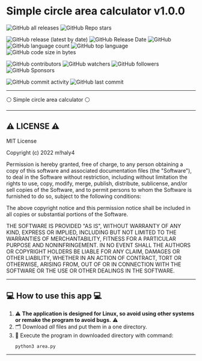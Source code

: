# Simple circle area calculator v1.0.0

![GitHub all releases](https://img.shields.io/github/downloads/git-user-cpp/area_of_the_circle/total?color=00FF00&logo=github&logoColor=00FF00&style=plastic)
![GitHub Repo stars](https://img.shields.io/github/stars/git-user-cpp/area_of_the_circle?color=FFFF00&logo=github&logoColor=FFFF00&style=plastic)

![GitHub release (latest by date)](https://img.shields.io/github/v/release/git-user-cpp/area_of_the_circle?color=ff0000&logo=github&logoColor=ff0000&style=plastic)
![GitHub Release Date](https://img.shields.io/github/release-date/git-user-cpp/area_of_the_circle?color=ff4500&logo=github&logoColor=ff4500&style=plastic)
![GitHub](https://img.shields.io/github/license/git-user-cpp/area_of_the_circle?color=FFD700&logo=github&logoColor=FFD700&style=plastic)
![GitHub language count](https://img.shields.io/github/languages/count/git-user-cpp/area_of_the_circle?color=7FFFD4&logo=github&logoColor=7FFFD4&style=plastic)
![GitHub top language](https://img.shields.io/github/languages/top/git-user-cpp/area_of_the_circle?color=red&logo=github&logoColor=red&style=plastic)
![GitHub code size in bytes](https://img.shields.io/github/languages/code-size/git-user-cpp/area_of_the_circle?color=00BFFF&logo=github&logoColor=00BFFF&style=plastic)

![GitHub contributors](https://img.shields.io/github/contributors-anon/git-user-cpp/area_of_the_circle?color=ff0000&logo=github&logoColor=ff0000&style=plastic)
![GitHub watchers](https://img.shields.io/github/watchers/git-user-cpp/area_of_the_circle?color=DC143C&logo=github&logoColor=DC143C&style=plastic)
![GitHub followers](https://img.shields.io/github/followers/git-user-cpp?color=7FFF00&logo=github&logoColor=7FFF00&style=plastic)
![GitHub Sponsors](https://img.shields.io/github/sponsors/git-user-cpp?color=00FFFF&logo=github&logoColor=00FFFF&style=plastic)

![GitHub commit activity](https://img.shields.io/github/commit-activity/y/git-user-cpp/area_of_the_circle?color=98FB98&logo=github&logoColor=98FB98&style=plastic)
![GitHub last commit](https://img.shields.io/github/last-commit/git-user-cpp/area_of_the_circle?color=98FB98&logo=github&logoColor=98FB98&style=plastic)

---

:white_circle: Simple circle area calculator :white_circle:

---

## ⚠️ LICENSE ⚠️

MIT License

Copyright (c) 2022 m!haly4

Permission is hereby granted, free of charge, to any person obtaining a copy
of this software and associated documentation files (the "Software"), to deal
in the Software without restriction, including without limitation the rights
to use, copy, modify, merge, publish, distribute, sublicense, and/or sell
copies of the Software, and to permit persons to whom the Software is
furnished to do so, subject to the following conditions:

The above copyright notice and this permission notice shall be included in all
copies or substantial portions of the Software.

THE SOFTWARE IS PROVIDED "AS IS", WITHOUT WARRANTY OF ANY KIND, EXPRESS OR
IMPLIED, INCLUDING BUT NOT LIMITED TO THE WARRANTIES OF MERCHANTABILITY,
FITNESS FOR A PARTICULAR PURPOSE AND NONINFRINGEMENT. IN NO EVENT SHALL THE
AUTHORS OR COPYRIGHT HOLDERS BE LIABLE FOR ANY CLAIM, DAMAGES OR OTHER
LIABILITY, WHETHER IN AN ACTION OF CONTRACT, TORT OR OTHERWISE, ARISING FROM,
OUT OF OR IN CONNECTION WITH THE SOFTWARE OR THE USE OR OTHER DEALINGS IN THE
SOFTWARE.

---

## 💻 How to use this app 💻

1) ⚠️ **The application is designed for Linux, so avoid using other systems or remake the program to avoid bugs.** ⚠️
2) 🗂️ Download *all* files and put them in a one directory.
3) 🌠 Execute the program in downloaded directory with command:
    ```
    python3 area.py
    ```

---
